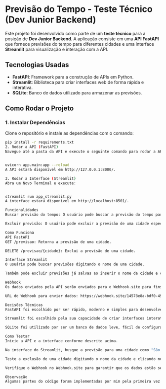 # Previsão do Tempo - Teste Técnico (Dev Junior Backend)

Este projeto foi desenvolvido como parte de um **teste técnico** para a posição de **Dev Junior Backend**. A aplicação consiste em uma **API FastAPI** que fornece previsões do tempo para diferentes cidades e uma interface **Streamlit** para visualização e interação com a API.

## Tecnologias Usadas

- **FastAPI**: Framework para a construção de APIs em Python.
- **Streamlit**: Biblioteca para criar interfaces web de forma rápida e interativa.
- **SQLite**: Banco de dados utilizado para armazenar as previsões.

## Como Rodar o Projeto

### 1. Instalar Dependências

Clone o repositório e instale as dependências com o comando:

```bash
pip install -r requirements.txt
2. Rodar a API (FastAPI)
Navegue até a pasta da API e execute o seguinte comando para rodar a API:


uvicorn app.main:app --reload
A API estará disponível em http://127.0.0.1:8000/.

3. Rodar a Interface (Streamlit)
Abra um Novo Terminal e execute:


streamlit run app_streamlit.py
A interface estará disponível em http://localhost:8501/.

Funcionalidades
Buscar previsão do tempo: O usuário pode buscar a previsão do tempo para uma cidade cadastrada.

Excluir previsão: O usuário pode excluir a previsão de uma cidade específica do banco de dados.

Como Funciona
API FastAPI
GET /previsao: Retorna a previsão de uma cidade.

DELETE /previsao/{cidade}: Exclui a previsão de uma cidade.

Interface Streamlit
O usuário pode buscar previsões digitando o nome de uma cidade.

Também pode excluir previsões já salvas ao inserir o nome da cidade e clicando no botão "Excluir Previsão".

Webhook
Os dados enviados pela API serão enviados para o Webhook.site para fins de teste e automação. O Webhook foi implementado para garantir a integração contínua e monitoramento das previsões. A URL do Webhook é personalizada para cada instância de teste.

URL do Webhook para enviar dados: https://webhook.site/14578e8a-bdf0-49ae-9abf-6ed0c9169dab

Decisões Técnicas
FastAPI foi escolhido por ser rápido, moderno e simples para desenvolver APIs RESTful com alto desempenho.

Streamlit foi escolhido pela sua capacidade de criar interfaces interativas de maneira rápida e simples, ideal para protótipos e testes técnicos.

SQLite foi utilizado por ser um banco de dados leve, fácil de configurar e suficientemente robusto para este projeto.

Como Testar
Inicie a API e a interface conforme descrito acima.

Na interface do Streamlit, busque a previsão para uma cidade como "São Luís".

Teste a exclusão de uma cidade digitando o nome da cidade e clicando no botão "Excluir Previsão".

Verifique o Webhook no Webhook.site para garantir que os dados estão sendo enviados corretamente.

Observação
Algumas partes do código foram implementadas por mim pela primeira vez durante o desenvolvimento deste projeto. Para melhorar o entendimento do que eu estava fazendo e do que precisava ser feito, utilizei Inteligência Artificial para me auxiliar no desenvolvimento. Isso me ajudou a explorar novas abordagens, esclarecer dúvidas e aumentar a eficiência no processo de codificação.